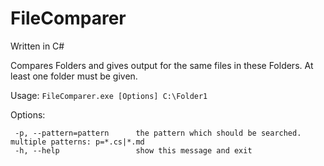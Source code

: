 # FileComparer

Written in C#

Compares Folders and gives output for the same files in these Folders. At least one folder must be given.

Usage: ````FileComparer.exe [Options] C:\Folder1````

Options:
```
 -p, --pattern=pattern      the pattern which should be searched. multiple patterns: p=*.cs|*.md
 -h, --help                 show this message and exit
 ```